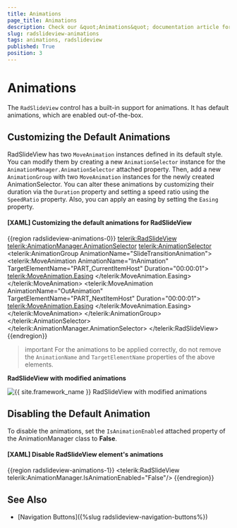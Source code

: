 ```yaml
---
title: Animations
page_title: Animations
description: Check our &quot;Animations&quot; documentation article for the RadSlideView control.
slug: radslideview-animations
tags: animations, radslideview
published: True
position: 3
---
```


# Animations

The `RadSlideView` control has a built-in support for animations. It has default animations, which are enabled out-of-the-box.

## Customizing the Default Animations

RadSlideView has two `MoveАnimation` instances defined in its default style. You can modify them by creating a new `AnimationSelector` instance for the `AnimationManager.AnimationSelector` attached property. Then, add a new `AnimationGroup` with two `MoveAnimation` instances for the newly created AnimationSelector. You can alter these animations by customizing their duration via the `Duration` property and setting a speed ratio using the `SpeedRatio` property. Also, you can apply an easing by setting the `Easing` property.

#### __[XAML] Customizing the default animations for RadSlideView__
{{region radslideview-animations-0}}
    <telerik:RadSlideView>
        <telerik:AnimationManager.AnimationSelector>
            <telerik:AnimationSelector>
                <telerik:AnimationGroup AnimationName="SlideTransitionAnimation">
                    <telerik:MoveAnimation AnimationName="InAnimation" TargetElementName="PART_CurrentItemHost" Duration="00:00:01">
                        <telerik:MoveAnimation.Easing>
                            <QuadraticEase EasingMode="EaseOut"/>
                        </telerik:MoveAnimation.Easing>
                    </telerik:MoveAnimation>
                    <telerik:MoveAnimation AnimationName="OutAnimation" TargetElementName="PART_NextItemHost" Duration="00:00:01">
                        <telerik:MoveAnimation.Easing>
                            <QuadraticEase EasingMode="EaseIn"/>
                        </telerik:MoveAnimation.Easing>
                    </telerik:MoveAnimation>
                </telerik:AnimationGroup>
            </telerik:AnimationSelector>
        </telerik:AnimationManager.AnimationSelector>
    </telerik:RadSlideView>
{{endregion}}

>important For the animations to be applied correctly, do not remove the `AnimationName` and `TargetElementName` properties of the above elements.

__RadSlideView with modified animations__

![{{ site.framework_name }} RadSlideView with modified animations](images/radslideview-animations-0.gif)

## Disabling the Default Animation

To disable the animations, set the `IsAnimationEnabled` attached property of the AnimationManager class to __False__.

#### __[XAML] Disable RadSlideView element's animations__
{{region radslideview-animations-1}}
    <telerik:RadSlideView telerik:AnimationManager.IsAnimationEnabled="False"/>
{{endregion}}

## See Also
* [Navigation Buttons]({%slug radslideview-navigation-buttons%})